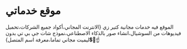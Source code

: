 # موقع خدماتي
الموقع فيه خدمات مجانية كتير زي {الانترنت المجاني،أكواد جميع الشركات،تحميل فيديوهات من السوشيال،انشاء صور بالذكاء الاصطناعي،نموذج شات جي بي تي بدون ليميت مجاني تماما،معرفة اسم المتصل}💲💸☝️
